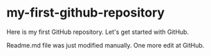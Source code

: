 # my-first-github-repository
Here is my first GitHub repository. Let's get started with GitHub.


Readme.md file was just modified manually. One more edit at GitHub.
